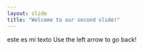 ```yaml
---
layout: slide
title: "Welcome to our second slide!"
---
```

este es mi texto
Use the left arrow to go back!
